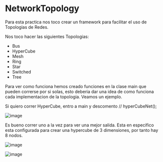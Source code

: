 # NetworkTopology

Para esta practica nos toco crear un framework para facilitar el uso de Topologias de Redes.

Nos toco hacer las siguientes Topologias:
- Bus
- HyperCube
- Mesh
- Ring
- Star
- Switched
- Tree

Para ver como funciona hemos creado funciones en la clase main que pueden correrse por si solas, esto deberia dar una idea de como funciona cada implementacion de la topologia. Veamos un ejemplo.

Si quiero correr HyperCube, entro a main y descomento 
// hyperCubeNet();

![image](https://github.com/EleazarPe/NetworkTopology/assets/132306836/d3ed782b-8e20-402a-99eb-70a53243bece)


Es bueno correr uno a la vez para ver una mejor salida. Esta en especifico esta configurada para crear una hypercube de 3 dimensiones, por tanto hay 8 nodos.

![image](https://github.com/EleazarPe/NetworkTopology/assets/132306836/805325ed-3a28-442f-8537-1632cd2e358c)

![image](https://github.com/EleazarPe/NetworkTopology/assets/132306836/ea3168a8-6ac0-466e-956f-755f82d51554)
